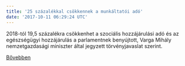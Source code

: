 ```yaml
---
title: '25 százalékkal csökkennek a munkáltatói adó'
date: '2017-10-11 06:29:24 UTC'
---
```


2018-tól 19,5 százalékra csökkenhet a szociális hozzájárulási adó és az egészségügyi hozzájárulás a parlamentnek benyújtott, Varga Mihály nemzetgazdasági miniszter által jegyzett törvényjavaslat szerint.


[Bővebben](http://ift.tt/2yFueSR)
